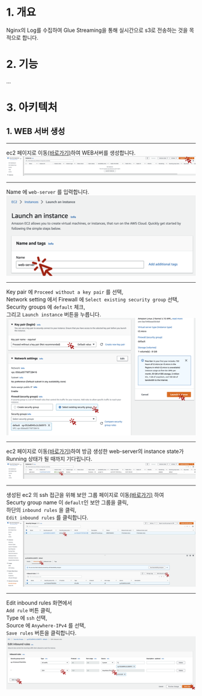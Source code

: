 # 1. 개요
Nginx의 Log를 수집하여 Glue Streaming을 통해 실시간으로 s3로 전송하는 것을 목적으로 합니다.

# 2. 기능
...

# 3. 아키텍처

## 1. WEB 서버 생성
***
ec2 페이지로 이동[(바로가기)](https://ap-northeast-2.console.aws.amazon.com/ec2/home?region=ap-northeast-2#Instances)하여 WEB서버를 생성합니다.
![alt text](img/1.png)
***
Name 에 `web-server` 를 입력합니다.
![alt text](img/2.png)
***
Key pair 에 `Proceed without a key pair` 를 선택,<br>
Network setting 에서 Firewall 에 `Select existing security group` 선택,<br>
Security groups 에 `default` 체크,<br>
그리고 `Launch instance` 버튼을 누릅니다.
![alt text](img/4.png)

***
ec2 페이지로 이동[(바로가기)](https://ap-northeast-2.console.aws.amazon.com/ec2/home?region=ap-northeast-2#Instances)하여 방금 생성한 web-server의 instance state가 Running 상태가 될 때까지 기다립니다.
![alt text](img/5.png)

***

생성된 ec2 의 ssh 접근을 위해 보안 그룹 페이지로 이동[(바로가기)](https://us-east-1.console.aws.amazon.com/ec2/home?region=us-east-1#SecurityGroups:) 하여 <br>
Securty group name 이 `default`인 보안 그룹을 클릭,<br>
하단의 `inbound rules` 을 클릭,<br>
`Edit inbound rules` 를 클릭합니다.
![alt text](img/6.png)

***

Edit inbound rules 화면에서 <br>
`Add rule` 버튼 클릭, <br>
Type 에 `ssh` 선택, <br>
Source 에 `Anywhere-IPv4` 를 선택, <br>
`Save rules` 버튼을 클릭합니다.
![alt text](img/7.png)
